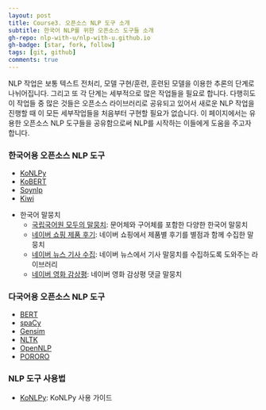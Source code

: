 ```yaml
---
layout: post
title: Course3. 오픈소스 NLP 도구 소개
subtitle: 한국어 NLP를 위한 오픈소스 도구들 소개
gh-repo: nlp-with-u/nlp-with-u.github.io
gh-badge: [star, fork, follow]
tags: [git, github]
comments: true
---
```


NLP 작업은 보통 텍스트 전처리, 모델 구현/훈련, 훈련된 모델을 이용한 추론의 단계로 나뉘어집니다. 그리고 또 각 단계는 세부적으로 많은 작업들을 필요로 합니다. 다행히도 이 작업들 중 많은 것들은 오픈소스 라이브러리로 공유되고 있어서 새로운 NLP 작업을 진행할 때 이 모든 세부작업들을 처음부터 구현할 필요가 없습니다. 이 페이지에서는 유용한 오픈소스 NLP 도구들을 공유함으로써 NLP를 시작하는 이들에게 도움을 주고자 합니다.

### 한국어용 오픈소스 NLP 도구
* [KoNLPy](https://github.com/konlpy/konlpy)
* [KoBERT](https://github.com/SKTBrain/KoBERT)
* [Soynlp](https://github.com/lovit/soynlp)
* [Kiwi](https://github.com/bab2min/Kiwi)

- 한국어 말뭉치
  - [국립국어원 모두의 말뭉치](https://corpus.korean.go.kr/#none): 문어체와 구어체를 포함한 다양한 한국어 말뭉치
  - [네이버 쇼핑 제품 후기](https://github.com/bab2min/corpus/tree/master/sentiment): 네이버 쇼핑에서 제품별 후기를 별점과 함께 수집한 말뭉치
  - [네이버 뉴스 기사 수집](https://github.com/affjljoo3581/canrevan): 네이버 뉴스에서 기사 말뭉치를 수집하도록 도와주는 라이브러리
  - [네이버 영화 감상평](https://github.com/e9t/nsmc/): 네이버 영화 감상평 댓글 말뭉치

### 다국어용 오픈소스 NLP 도구
* [BERT](https://github.com/google-research/bert)
* [spaCy](https://github.com/explosion/spaCy)
* [Gensim](https://github.com/RaRe-Technologies/gensim)
* [NLTK](https://github.com/nltk/nltk)
* [OpenNLP](https://github.com/apache/opennlp)
* [PORORO](https://github.com/kakaobrain/pororo)

### NLP 도구 사용법
* [KoNLPy](https://konlpy.org/ko/latest/#user-guide): KoNLPy 사용 가이드

